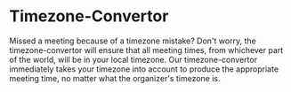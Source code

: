 # Timezone-Convertor
Missed a meeting because of a timezone mistake? Don't worry, the timezone-convertor will ensure that all meeting times, from whichever part of the world, will be in your local timezone. Our timezone-convertor immediately takes your timezone into account to produce the appropriate meeting time, no matter what the organizer's timezone is.  
